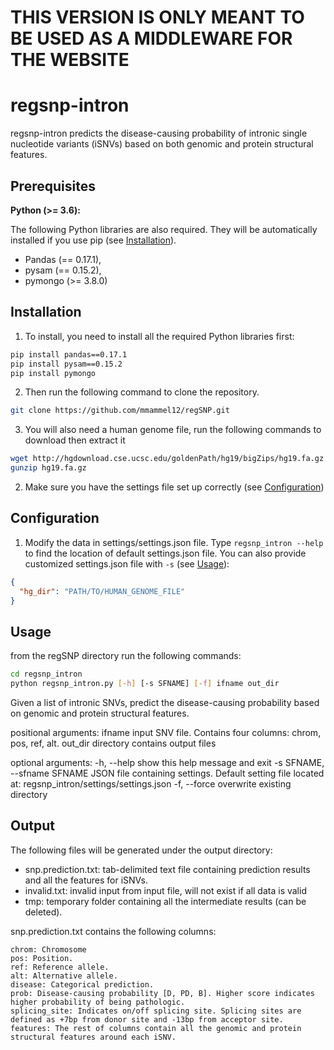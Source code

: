 # THIS VERSION IS ONLY MEANT TO BE USED AS A MIDDLEWARE FOR THE WEBSITE

# regsnp-intron

regsnp-intron predicts the disease-causing probability of intronic single nucleotide variants (iSNVs) based on both genomic and protein structural features.

## Prerequisites

**Python (>= 3.6):**

The following Python libraries are also required. They will be automatically installed if you use pip (see [Installation](#Installation)).

- Pandas (== 0.17.1),
- pysam (== 0.15.2),
- pymongo (>= 3.8.0)

## Installation

1. To install, you need to install all the required Python libraries first:

```bash
pip install pandas==0.17.1
pip install pysam==0.15.2
pip install pymongo
```

2. Then run the following command to clone the repository.

```bash
git clone https://github.com/mmammel12/regSNP.git
```
3. You will also need a human genome file, run the following commands to download then extract it

```bash
wget http://hgdownload.cse.ucsc.edu/goldenPath/hg19/bigZips/hg19.fa.gz
gunzip hg19.fa.gz
```

2. Make sure you have the settings file set up correctly (see [Configuration](#Configuration))

## Configuration

1. Modify the data in settings/settings.json file. Type `regsnp_intron --help` to find the location of default settings.json file. You can also provide customized settings.json file with `-s` (see [Usage](#Usage)):

```json
{
  "hg_dir": "PATH/TO/HUMAN_GENOME_FILE"
}
```

## Usage

from the regSNP directory run the following commands:

```bash
cd regsnp_intron
python regsnp_intron.py [-h] [-s SFNAME] [-f] ifname out_dir
```

Given a list of intronic SNVs, predict the disease-causing probability based
on genomic and protein structural features.

positional arguments:
  ifname                input SNV file. Contains four columns: chrom, pos, ref, alt.
  out_dir               directory contains output files

optional arguments:
  -h, --help            show this help message and exit
  -s SFNAME, --sfname SFNAME
                        JSON file containing settings. Default setting file
                        located at: regsnp_intron/settings/settings.json
  -f, --force           overwrite existing directory


## Output

The following files will be generated under the output directory:

- snp.prediction.txt: tab-delimited text file containing prediction results and all the features for iSNVs.
- invalid.txt: invalid input from input file, will not exist if all data is valid
- tmp: temporary folder containing all the intermediate results (can be deleted).

snp.prediction.txt contains the following columns:

```
chrom: Chromosome
pos: Position.
ref: Reference allele.
alt: Alternative allele.
disease: Categorical prediction.
prob: Disease-causing probability [D, PD, B]. Higher score indicates higher probability of being pathologic.
splicing_site: Indicates on/off splicing site. Splicing sites are defined as +7bp from donor site and -13bp from acceptor site.
features: The rest of columns contain all the genomic and protein structural features around each iSNV.
```
